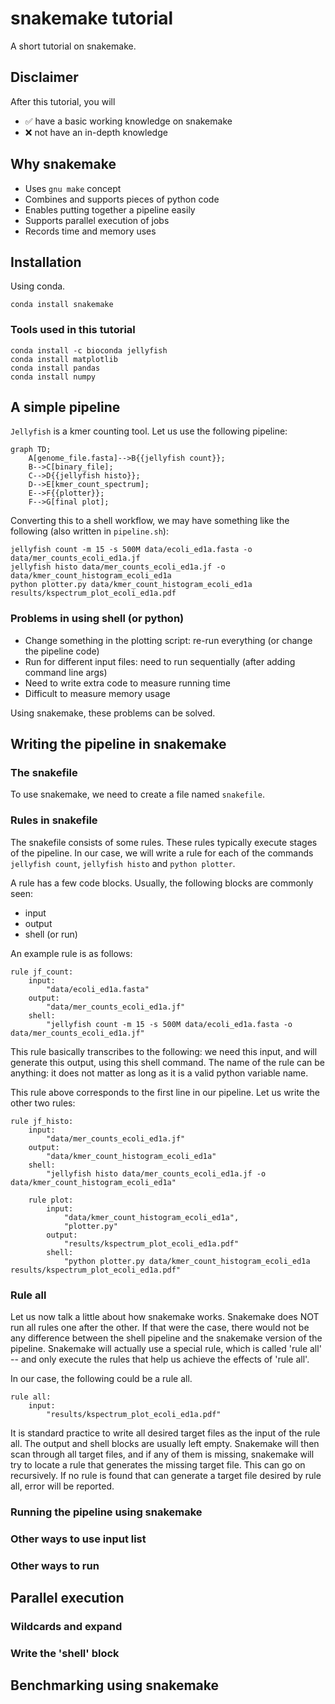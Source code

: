 # snakemake tutorial
A short tutorial on snakemake.

## Disclaimer
After this tutorial, you will

- :white_check_mark: have a basic working knowledge on snakemake
- :x: not have an in-depth knowledge


## Why snakemake

- Uses `gnu make` concept
- Combines and supports pieces of python code
- Enables putting together a pipeline easily
- Supports parallel execution of jobs
- Records time and memory uses

## Installation

Using conda.
```
conda install snakemake
```

### Tools used in this tutorial

```
conda install -c bioconda jellyfish
conda install matplotlib
conda install pandas
conda install numpy
```

## A simple pipeline
`Jellyfish` is a kmer counting tool. Let us use the following pipeline:

```mermaid
graph TD;
    A[genome_file.fasta]-->B{{jellyfish count}};
    B-->C[binary_file];
    C-->D{{jellyfish histo}};
    D-->E[kmer_count_spectrum];
    E-->F{{plotter}};
    F-->G[final plot];
```

Converting this to a shell workflow, we may have something like the following (also written in `pipeline.sh`):

```
jellyfish count -m 15 -s 500M data/ecoli_ed1a.fasta -o data/mer_counts_ecoli_ed1a.jf
jellyfish histo data/mer_counts_ecoli_ed1a.jf -o data/kmer_count_histogram_ecoli_ed1a
python plotter.py data/kmer_count_histogram_ecoli_ed1a results/kspectrum_plot_ecoli_ed1a.pdf
```

### Problems in using shell (or python)
- Change something in the plotting script: re-run everything (or change the pipeline code)
- Run for different input files: need to run sequentially (after adding command line args)
- Need to write extra code to measure running time
- Difficult to measure memory usage

Using snakemake, these problems can be solved.

## Writing the pipeline in snakemake

### The snakefile

To use snakemake, we need to create a file named `snakefile`.

### Rules in snakefile

The snakefile consists of some rules. These rules typically execute stages of the pipeline. In our case, we will write a rule for each of the commands `jellyfish count`, `jellyfish histo` and `python plotter`.

A rule has a few code blocks. Usually, the following blocks are commonly seen:

- input
- output
- shell (or run)

An example rule is as follows:

```
rule jf_count:
    input:
        "data/ecoli_ed1a.fasta"
    output:
        "data/mer_counts_ecoli_ed1a.jf"
    shell:
        "jellyfish count -m 15 -s 500M data/ecoli_ed1a.fasta -o data/mer_counts_ecoli_ed1a.jf"
```

This rule basically transcribes to the following: we need this input, and will generate this output, using this shell command. The name of the rule can be anything: it does not matter as long as it is a valid python variable name.

This rule above corresponds to the first line in our pipeline. Let us write the other two rules:

```
rule jf_histo:
    input:
        "data/mer_counts_ecoli_ed1a.jf"
    output:
        "data/kmer_count_histogram_ecoli_ed1a"
    shell:
        "jellyfish histo data/mer_counts_ecoli_ed1a.jf -o data/kmer_count_histogram_ecoli_ed1a"

    rule plot:
        input:
            "data/kmer_count_histogram_ecoli_ed1a",
            "plotter.py"
        output:
            "results/kspectrum_plot_ecoli_ed1a.pdf"
        shell:
            "python plotter.py data/kmer_count_histogram_ecoli_ed1a results/kspectrum_plot_ecoli_ed1a.pdf"
```

### Rule all

Let us now talk a little about how snakemake works. Snakemake does NOT run all rules one after the other. If that were the case, there would not be any difference between the shell pipeline and the snakemake version of the pipeline. Snakemake will actually use a special rule, which is called 'rule all' -- and only execute the rules that help us achieve the effects of 'rule all'.

In our case, the following could be a rule all.

```
rule all:
    input:
        "results/kspectrum_plot_ecoli_ed1a.pdf"
```

It is standard practice to write all desired target files as the input of the rule all. The output and shell blocks are usually left empty. Snakemake will then scan through all target files, and if any of them is missing, snakemake will try to locate a rule that generates the missing target file. This can go on recursively. If no rule is found that can generate a target file desired by rule all, error will be reported.


### Running the pipeline using snakemake
### Other ways to use input list
### Other ways to run

## Parallel execution
### Wildcards and expand
### Write the 'shell' block

## Benchmarking using snakemake
